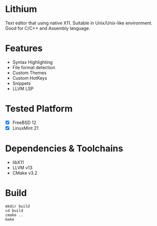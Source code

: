 # Lithium
Text editor that using native X11. Suitable in Unix/Unix-like environment. <br>
Good for C/C++ and Assembly language.

# Features
- Syntax Highlighting
- File format detection
- Custom Themes
- Custom HotKeys
- Snippets
- LLVM LSP

# Tested Platform
- [x] FreeBSD 12
- [x] LinuxMint 21

# Dependencies & Toolchains
- libX11
- LLVM v13
- CMake v3.2

# Build
```
mkdir build
cd build
cmake ..
make
```
